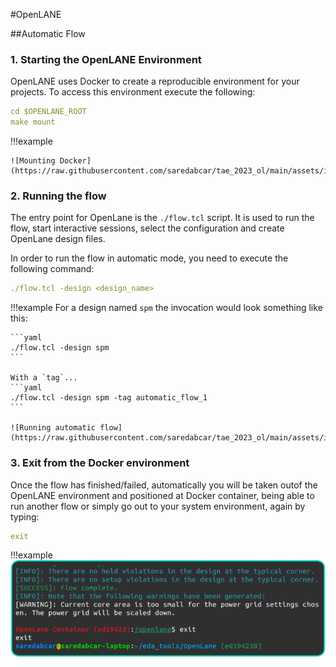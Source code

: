 #OpenLANE

##Automatic Flow

### 1. Starting the OpenLANE Environment

OpenLANE uses Docker to create a reproducible environment for your projects. To access this environment execute the following:

```yaml 
cd $OPENLANE_ROOT
make mount
```

!!!example
	
	![Mounting Docker](https://raw.githubusercontent.com/saredabcar/tae_2023_ol/main/assets/images/mounting_docker.png)

### 2. Running the flow

The entry point for OpenLane is the `./flow.tcl` script. It is used to run the flow, start interactive sessions, select the configuration and create OpenLane design files.

In order to run the flow in automatic mode, you need to execute the following command:

```yaml
./flow.tcl -design <design_name>
```
!!!example
	For a design named `spm` the invocation would look something like this:

	```yaml
	./flow.tcl -design spm
	```
	
	With a `tag`...
	```yaml
	./flow.tcl -design spm -tag automatic_flow_1
	```

	![Running automatic flow](https://raw.githubusercontent.com/saredabcar/tae_2023_ol/main/assets/images/running_autom_flow.png)
	

### 3. Exit from the Docker environment
Once the flow has finished/failed, automatically you will be taken outof the OpenLANE environment and positioned at Docker container, being able to run another flow or simply go out to your system environment, again by typing: 

```yaml
exit
```

!!!example
	![Exiting docker](https://raw.githubusercontent.com/saredabcar/tae_2023_ol/main/assets/images/exit_docker_autom_flow.png)
